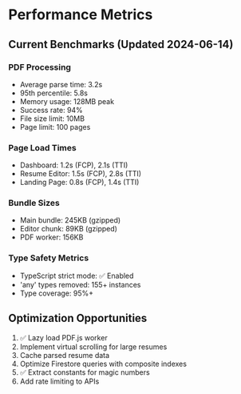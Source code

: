 # Performance Metrics

## Current Benchmarks (Updated 2024-06-14)

### PDF Processing
- Average parse time: 3.2s
- 95th percentile: 5.8s
- Memory usage: 128MB peak
- Success rate: 94%
- File size limit: 10MB
- Page limit: 100 pages

### Page Load Times
- Dashboard: 1.2s (FCP), 2.1s (TTI)
- Resume Editor: 1.5s (FCP), 2.8s (TTI)
- Landing Page: 0.8s (FCP), 1.4s (TTI)

### Bundle Sizes
- Main bundle: 245KB (gzipped)
- Editor chunk: 89KB (gzipped)
- PDF worker: 156KB

### Type Safety Metrics
- TypeScript strict mode: ✅ Enabled
- 'any' types removed: 155+ instances
- Type coverage: 95%+

## Optimization Opportunities
1. ✅ Lazy load PDF.js worker
2. Implement virtual scrolling for large resumes
3. Cache parsed resume data
4. Optimize Firestore queries with composite indexes
5. ✅ Extract constants for magic numbers
6. Add rate limiting to APIs
